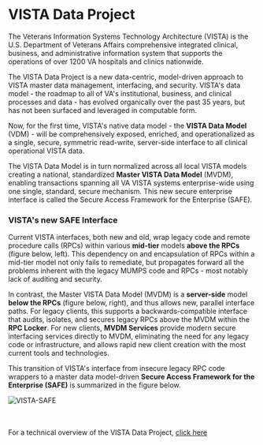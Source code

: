 
# VISTA Data Project

The Veterans Information Systems Technology Architecture (VISTA) is the U.S. Department of Veterans Affairs comprehensive integrated  clinical, business, and administrative information system that supports the operations of over 1200 VA hospitals and clinics nationwide.  

The VISTA Data Project is a new data-centric, model-driven approach to VISTA master data management, interfacing, and security.  VISTA's data model - the roadmap to all of VA's institutional, business, and clinical processes and data - has evolved organically over the past 35 years, but has not been surfaced and leveraged in computable form. 

Now, for the first time, VISTA's native data model - the __VISTA Data Model__ (VDM) - will be comprehensively exposed, enriched, and operationalized as a single, secure, symmetric read-write, server-side interface to all clinical operational VISTA data.  

The VISTA Data Model is in turn normalized across all local VISTA models creating a national, standardized __Master VISTA Data Model__ (MVDM), enabling transactions spanning all VA VISTA systems enterprise-wide using one single, standard, secure mechanism. This new secure enterprise interface is called the Secure Access Framework for the Enterprise (SAFE).


### VISTA's new SAFE Interface

Current VISTA interfaces, both new and old, wrap legacy code and remote procedure calls (RPCs) within various __mid-tier__  models __above the RPCs__ (figure below, left). This dependency on and encapsulation of RPCs within a mid-tier model not only fails to remediate, but propagates forward all the problems inherent with the legacy MUMPS code and RPCs - most notably lack of auditing and security.

In contrast, the Master VISTA Data Model (MVDM) is a __server-side__ model  __below the RPCs__ (figure below, right), and thus allows new, parallel interface paths. For legacy clients, this supports a backwards-compatible interface that audits, isolates, and secures legacy RPCs above the MVDM within the __RPC Locker__. For  new clients, __MVDM Services__ provide modern secure interfacing services directly to MVDM, eliminating the need for any legacy code or infrastructure, and allows rapid new client creation with the most current tools and technologies. 

This transition of VISTA's interface from insecure legacy RPC code wrappers to a master data model-driven __Secure Access Framework for the Enterprise (SAFE)__ is summarized in the figure below.


![VISTA-SAFE](https://github.com/vistadataproject/documents/blob/master/images/VISTA-SAFE-20170304.png)
<br><br><br>

For a technical overview of the VISTA Data Project, [click here](https://github.com/vistadataproject/documents/tree/master/Background)


